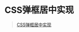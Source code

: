 <!--
 * @Description: 
 * @Date: 2019-06-28 12:04:48
 * @LastEditors: phoebus
 * @LastEditTime: 2019-06-28 12:06:42
 -->
# CSS弹框居中实现

> [CSS弹框居中实现](https://github.com/BrucePhoebus/developer-note/tree/master/知识笔记/大前端/基础/HTML+CSS/CSS/布局/居中效果/CSS弹框居中实现.html)